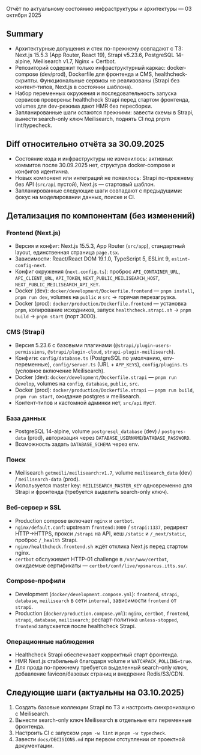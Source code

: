 Отчёт по актуальному состоянию инфраструктуры и архитектуры — 03 октября 2025

## Summary

- Архитектурные допущения и стек по-прежнему совпадают с ТЗ: Next.js 15.5.3 (App Router, React 19), Strapi v5.23.6, PostgreSQL 14-alpine, Meilisearch v1.7, Nginx + Certbot.
- Репозиторий содержит только инфраструктурный каркас: docker-compose (dev/prod), Dockerfile для фронтенда и CMS, healthcheck-скрипты. Функциональные сервисы не реализованы (Strapi без контент-типов, Next.js в состоянии шаблона).
- Набор переменных окружения и последовательность запуска сервисов проверены: healthcheck Strapi перед стартом фронтенда, volumes для dev-режима дают HMR без пересборки.
- Запланированные шаги остаются прежними: завести схемы в Strapi, вынести search-only ключ Meilisearch, поднять CI под pnpm lint/typecheck.

## Diff относительно отчёта за 30.09.2025

- Состояние кода и инфраструктуры не изменилось: активных коммитов после 30.09.2025 нет, структура docker-compose и конфигов идентична.
- Новых компонент или интеграций не появилось: Strapi по-прежнему без API (`src/api` пустой), Next.js — стартовый шаблон.
- Запланированные следующие шаги совпадают с предыдущими: фокус на моделировании данных, поиске и CI.

## Детализация по компонентам (без изменений)

### Frontend (Next.js)
- Версия и конфиг: Next.js 15.5.3, App Router (`src/app`), стандартный layout, единственная страница `page.tsx`.
- Зависимости: React/React DOM 19.1.0, TypeScript 5, ESLint 9, `eslint-config-next`.
- Конфиг окружения (`next.config.ts`): проброс `API_CONTAINER_URL`, `API_CLIENT_URL`, `API_TOKEN`, `NEXT_PUBLIC_MEILISEARCH_HOST`, `NEXT_PUBLIC_MEILISEARCH_API_KEY`.
- Docker (dev): `docker/development/Dockerfile.frontend` — `pnpm install`, `pnpm run dev`, volumes на `public` и `src` → горячая перезагрузка.
- Docker (prod): `docker/production/Dockerfile.frontend` — установка `pnpm`, копирование исходников, запуск `healthcheck.strapi.sh` → `pnpm build` → `pnpm start` (порт 3000).

### CMS (Strapi)
- Версия 5.23.6 с базовыми плагинами (`@strapi/plugin-users-permissions`, `@strapi/plugin-cloud`, `strapi-plugin-meilisearch`).
- Конфиги: `config/database.ts` (PostgreSQL по умолчанию, env-переменные), `config/server.ts` (URL + `APP_KEYS`), `config/plugins.ts` (условное включение Meilisearch).
- Docker (dev): `docker/development/Dockerfile.strapi` — `pnpm run develop`, volumes на `config`, `database`, `public`, `src`.
- Docker (prod): `docker/production/Dockerfile.strapi` — `pnpm run build`, `pnpm run start`, ожидание postgres и meilisearch.
- Контент-типов и кастомной админки нет, `src/api` пуст.

### База данных
- PostgreSQL 14-alpine, volume `postgresql_database` (dev) / `postgres-data` (prod), авторизация через `DATABASE_USERNAME`/`DATABASE_PASSWORD`.
- Возможность задать `DATABASE_SCHEMA` через env.

### Поиск
- Meilisearch `getmeili/meilisearch:v1.7`, volume `meilisearch_data` (dev) / `meilisearch-data` (prod).
- Используется master key: `MEILISEARCH_MASTER_KEY` одновременно для Strapi и фронтенда (требуется выделить search-only ключ).

### Веб-сервер и SSL
- Production compose включает `nginx` и `certbot`.
- `nginx/default.conf`: upstream `frontend:3000` / `strapi:1337`, редирект HTTP→HTTPS, прокси `/strapi` на API, кеш `/static` и `/_next/static`, проброс `/_health` Strapi.
- `nginx/healthcheck.frontend.sh` ждёт отклика Next.js перед стартом nginx.
- `certbot` обслуживает HTTP-01 challenge в `/var/www/certbot`, ожидаемые сертификаты — `certbot/conf/live/vpsmarcus.itts.su/`.

### Compose-профили
- Development (`docker/development.compose.yml`): `frontend`, `strapi`, `database`, `meilisearch` в сети `internal`, зависимости `frontend` от `strapi`.
- Production (`docker/production.compose.yml`): `nginx`, `certbot`, `frontend`, `strapi`, `database`, `meilisearch`; рестарт-политика `unless-stopped`, `frontend` запускается после healthcheck Strapi.

### Операционные наблюдения
- Healthcheck Strapi обеспечивает корректный старт фронтенда.
- HMR Next.js стабильный благодаря volume и `WATCHPACK_POLLING=true`.
- Для прода по-прежнему требуется выделенный search-only ключ, добавление favicon/базовых страниц и внедрение Redis/S3/CDN.

## Следующие шаги (актуальны на 03.10.2025)

1. Создать базовые коллекции Strapi по ТЗ и настроить синхронизацию с Meilisearch.
2. Вынести search-only ключ Meilisearch в отдельные env переменные фронтенда.
3. Настроить CI с запуском `pnpm -w lint` и `pnpm -w typecheck`.
4. Завести `docs/DECISIONS.md` при первом отступлении от проектной документации.

